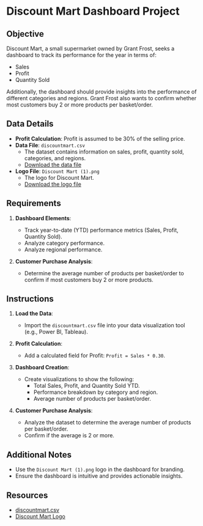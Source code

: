 # Discount Mart Dashboard Project

## Objective

Discount Mart, a small supermarket owned by Grant Frost, seeks a dashboard to track its performance for the year in terms of:
- Sales
- Profit
- Quantity Sold

Additionally, the dashboard should provide insights into the performance of different categories and regions. Grant Frost also wants to confirm whether most customers buy 2 or more products per basket/order.

## Data Details

- **Profit Calculation**: Profit is assumed to be 30% of the selling price.
- **Data File**: `discountmart.csv`
  - The dataset contains information on sales, profit, quantity sold, categories, and regions.
  - [Download the data file](https://finch-groundhog-9245.squarespace.com/s/discountmart.csv)
- **Logo File**: `Discount Mart (1).png`
  - The logo for Discount Mart.
  - [Download the logo file](https://finch-groundhog-9245.squarespace.com/s/Discount-Mart-1.png)

## Requirements

1. **Dashboard Elements**:
   - Track year-to-date (YTD) performance metrics (Sales, Profit, Quantity Sold).
   - Analyze category performance.
   - Analyze regional performance.

2. **Customer Purchase Analysis**:
   - Determine the average number of products per basket/order to confirm if most customers buy 2 or more products.

## Instructions

1. **Load the Data**:
   - Import the `discountmart.csv` file into your data visualization tool (e.g., Power BI, Tableau).

2. **Profit Calculation**:
   - Add a calculated field for Profit: `Profit = Sales * 0.30`.

3. **Dashboard Creation**:
   - Create visualizations to show the following:
     - Total Sales, Profit, and Quantity Sold YTD.
     - Performance breakdown by category and region.
     - Average number of products per basket/order.

4. **Customer Purchase Analysis**:
   - Analyze the dataset to determine the average number of products per basket/order.
   - Confirm if the average is 2 or more.

## Additional Notes

- Use the `Discount Mart (1).png` logo in the dashboard for branding.
- Ensure the dashboard is intuitive and provides actionable insights.

## Resources

- [discountmart.csv](https://finch-groundhog-9245.squarespace.com/s/discountmart.csv)
- [Discount Mart Logo](https://finch-groundhog-9245.squarespace.com/s/Discount-Mart-1.png)
